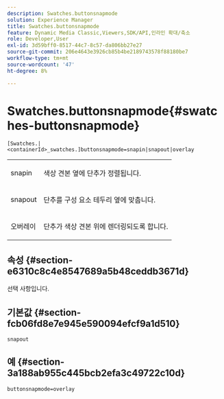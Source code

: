 ```yaml
---
description: Swatches.buttonsnapmode
solution: Experience Manager
title: Swatches.buttonsnapmode
feature: Dynamic Media Classic,Viewers,SDK/API,인라인 확대/축소
role: Developer,User
exl-id: 3d59bff0-8517-44c7-8c57-da806bb27e27
source-git-commit: 206e4643e3926cb85b4be2189743578f88180be7
workflow-type: tm+mt
source-wordcount: '47'
ht-degree: 8%

---
```


# Swatches.buttonsnapmode{#swatches-buttonsnapmode}

`[Swatches.|<containerId>_swatches.]buttonsnapmode=snapin|snapout|overlay`

<table id="table_4322E3ECE9354016B891F5E7A35D6A2A"> 
 <tbody> 
  <tr> 
   <td> <p> <span class="codeph"> <span class="varname"> snapin</span> </span> </p> </td> 
   <td> <p>색상 견본 옆에 단추가 정렬됩니다. </p> </td> 
  </tr> 
  <tr> 
   <td> <p> <span class="codeph"> <span class="varname"> snapout</span> </span> </p> </td> 
   <td> <p>단추를 구성 요소 테두리 옆에 맞춥니다. </p> </td> 
  </tr> 
  <tr> 
   <td> <p> <span class="codeph"> <span class="varname"> 오버레이</span> </span> </p> </td> 
   <td> <p>단추가 색상 견본 위에 렌더링되도록 합니다. </p> </td> 
  </tr> 
 </tbody> 
</table>

## 속성 {#section-e6310c8c4e8547689a5b48ceddb3671d}

선택 사항입니다.

## 기본값 {#section-fcb06fd8e7e945e590094efcf9a1d510}

`snapout`

## 예 {#section-3a188ab955c445bcb2efa3c49722c10d}

`buttonsnapmode=overlay`
